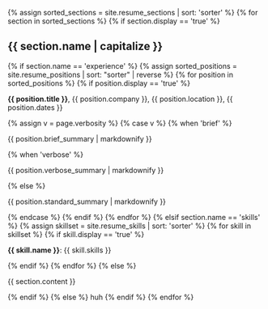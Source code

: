 {% assign sorted_sections = site.resume_sections | sort: 'sorter' %}
{% for section in sorted_sections %}
  {% if section.display == 'true' %}
    <h2>{{ section.name | capitalize }}</h2>
    {% if section.name == 'experience' %}
      {% assign sorted_positions = site.resume_positions | sort: "sorter" | reverse %}
      {% for position in sorted_positions %}
        {% if position.display == 'true' %}
          <p><strong>{{ position.title }}</strong>, {{ position.company }}, {{ position.location }}, {{ position.dates }}</p>
          {% assign v = page.verbosity %}
          {% case v %}
            {% when 'brief' %}
              <p>{{ position.brief_summary | markdownify }}</p>
            {% when 'verbose' %}
              <p>{{ position.verbose_summary | markdownify }}</p>
            {% else %}
              <p>{{ position.standard_summary | markdownify }}</p>
          {% endcase %}
        {% endif %}
      {% endfor %}
      {% elsif section.name == 'skills' %}
        {% assign skillset = site.resume_skills | sort: 'sorter' %}
        {% for skill in skillset %}
          {% if skill.display == 'true' %}
            <p><strong>{{ skill.name }}</strong>: {{ skill.skills }}</p>
          {% endif %}
        {% endfor %}
      {% else %}
        <p>{{ section.content }}</p>
    {% endif %}
    {% else %}
    huh
  {% endif %}
{% endfor %}
